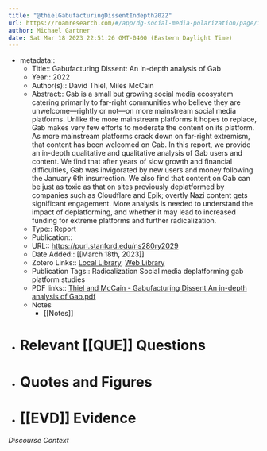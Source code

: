 ```yaml
---
title: "@thielGabufacturingDissentIndepth2022"
url: https://roamresearch.com/#/app/dg-social-media-polarization/page/iplTPHeHv
author: Michael Gartner
date: Sat Mar 18 2023 22:51:26 GMT-0400 (Eastern Daylight Time)
---
```


- metadata::
    - Title:: Gabufacturing Dissent: An in-depth analysis of Gab
    - Year:: 2022
    - Author(s):: David Thiel, Miles McCain
    - Abstract:: Gab is a small but growing social media ecosystem catering primarily to far-right communities who believe they are unwelcome—rightly or not—on more mainstream social media platforms. Unlike the more mainstream platforms it hopes to replace, Gab makes very few efforts to moderate the content on its platform. As more mainstream platforms crack down on far-right extremism, that content has been welcomed on Gab. In this report, we provide an in-depth qualitative and qualitative analysis of Gab users and content. We find that after years of slow growth and financial difficulties, Gab was invigorated by new users and money following the January 6th insurrection. We also find that content on Gab can be just as toxic as that on sites previously deplatformed by companies such as Cloudflare and Epik; overtly Nazi content gets significant engagement. More analysis is needed to understand the impact of deplatforming, and whether it may lead to increased funding for extreme platforms and further radicalization.
    - Type:: Report
    - Publication::
    - URL:: https://purl.stanford.edu/ns280ry2029
    - Date Added:: [[March 18th, 2023]]
    - Zotero Links:: [Local Library](zotero://select/groups/4993221/items/9397Q8L6), [Web Library](https://www.zotero.org/groups/4993221/items/9397Q8L6)
    - Publication Tags:: Radicalization Social media deplatforming gab platform studies
    - PDF links:: [Thiel and McCain - Gabufacturing Dissent An in-depth analysis of Gab.pdf](zotero://open-pdf/groups/4993221/items/RKQYYG8H)
    - Notes
        - [[Notes]]
- # Relevant [[QUE]] Questions
- # Quotes and Figures
- # [[EVD]] Evidence

###### Discourse Context


